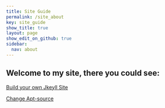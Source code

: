 ```yaml
---
title: Site Guide
permalink: /site_about
key: site_guide
show_title: true
layout: page
show_edit_on_github: true
sidebar:
  nav: about
---
```


## Welcome to my site, there you could see:

[Build your own Jkeyll Site](https://www.weigao.cc/blog/2018/02/02/jekyll.html)


[Change Apt-source](https://www.weigao.cc/blog/2017/01/02/aptsource.html)

